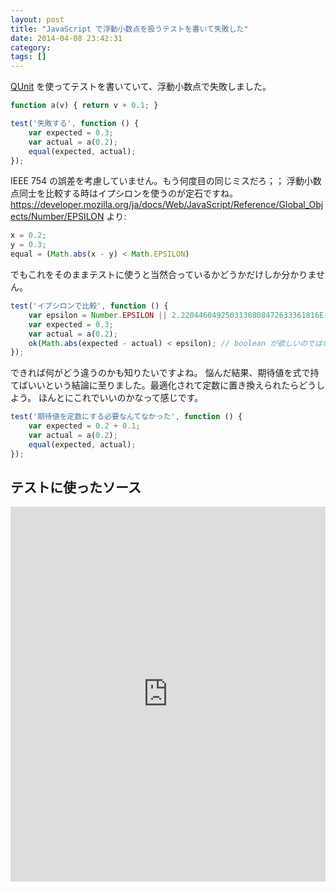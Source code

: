 ```yaml
---
layout: post
title: "JavaScript で浮動小数点を扱うテストを書いて失敗した"
date: 2014-04-08 23:42:31
category:
tags: []
---
```


[QUnit](https://qunitjs.com/) を使ってテストを書いていて、浮動小数点で失敗しました。

``` javascript
function a(v) { return v + 0.1; }

test('失敗する', function () {
    var expected = 0.3;
    var actual = a(0.2);
    equal(expected, actual);
});
```

IEEE 754 の誤差を考慮していません。もう何度目の同じミスだろ；；
浮動小数点同士を比較する時はイプシロンを使うのが定石ですね。
https://developer.mozilla.org/ja/docs/Web/JavaScript/Reference/Global_Objects/Number/EPSILON より:

``` javascript
x = 0.2;
y = 0.3;
equal = (Math.abs(x - y) < Math.EPSILON)
```

でもこれをそのままテストに使うと当然合っているかどうかだけしか分かりません。

``` javascript
test('イプシロンで比較', function () {
    var epsilon = Number.EPSILON || 2.2204460492503130808472633361816E-16;
    var expected = 0.3;
    var actual = a(0.2);
    ok(Math.abs(expected - actual) < epsilon); // boolean が欲しいのではない
});
```

できれば何がどう違うのかも知りたいですよね。
悩んだ結果、期待値を式で持てばいいという結論に至りました。最適化されて定数に置き換えられたらどうしよう。
ほんとにこれでいいのかなって感じです。

``` javascript
test('期待値を定数にする必要なんてなかった', function () {
    var expected = 0.2 + 0.1;
    var actual = a(0.2);
    equal(expected, actual);
});
```

## テストに使ったソース

<iframe width="100%" height="600" src="http://jsfiddle.net/zenith6/W5mjW/embedded/result,js/" allowfullscreen="allowfullscreen" frameborder="0"></iframe>

